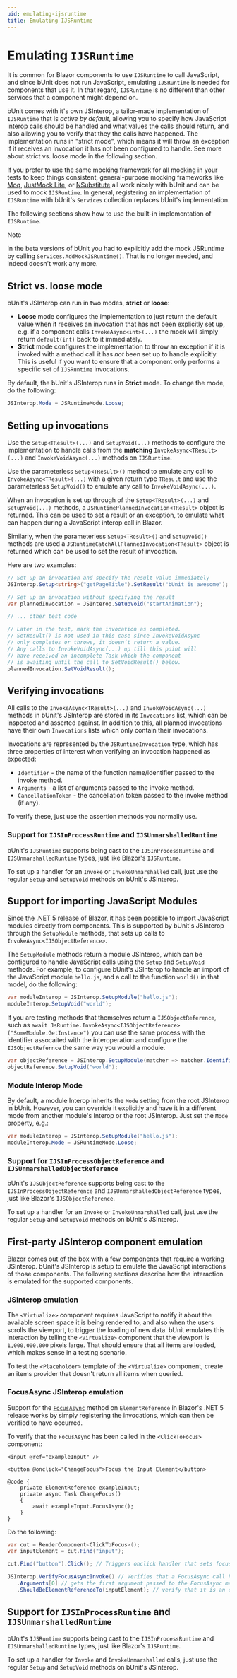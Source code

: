 ```yaml
---
uid: emulating-ijsruntime
title: Emulating IJSRuntime
---
```


# Emulating `IJSRuntime`

It is common for Blazor components to use `IJSRuntime` to call JavaScript, and since bUnit does not run JavaScript, emulating `IJSRuntime` is needed for components that use it. In that regard, `IJSRuntime` is no different than other services that a component might depend on.

bUnit comes with it's own JSInterop, a tailor-made implementation of `IJSRuntime` that is _active by default_, allowing you to specify how JavaScript interop calls should be handled and what values the calls should return, and also allowing you to verify that they the calls have happened. The implementation runs in "strict mode", which means it will throw an exception if it receives an invocation it has not been configured to handle. See more about strict vs. loose mode in the following section.

If you prefer to use the same mocking framework for all mocking in your tests to keep things consistent, general-purpose mocking frameworks like [Moq](https://github.com/Moq), [JustMock Lite](https://github.com/telerik/JustMockLite), or [NSubstitute](https://nsubstitute.github.io/) all work nicely with bUnit and can be used to mock `IJSRuntime`. In general, registering an implementation of `IJSRuntime` with bUnit's `Services` collection replaces bUnit's implementation.

The following sections show how to use the built-in implementation of `IJSRuntime`.

> [!NOTE] 
> In the beta versions of bUnit you had to explicitly add the mock JSRuntime by calling `Services.AddMockJSRuntime()`. That is no longer needed, and indeed doesn't work any more.

## Strict vs. loose mode

bUnit's JSInterop can run in two modes, **strict** or **loose**:

- **Loose** mode configures the implementation to just return the default value when it receives an invocation that has not been explicitly set up, e.g. if a component calls `InvokeAsync<int>(...)` the mock will simply return `default(int)` back to it immediately.
- **Strict** mode configures the implementation to throw an exception if it is invoked with a method call it has _not_ been set up to handle explicitly. This is useful if you want to ensure that a component only performs a specific set of `IJSRuntime` invocations.

By default, the bUnit's JSInterop runs in **Strict** mode. To change the mode, do the following:

```csharp
JSInterop.Mode = JSRuntimeMode.Loose;
```

## Setting up invocations

Use the `Setup<TResult>(...)` and `SetupVoid(...)` methods to configure the implementation to handle calls from the **matching** `InvokeAsync<TResult>(...)` and `InvokeVoidAsync(...)` methods on `IJSRuntime`.

Use the parameterless `Setup<TResult>()` method to emulate any call to `InvokeAsync<TResult>(...)` with a given return type `TResult` and use the parameterless `SetupVoid()` to emulate any call to `InvokeVoidAsync(...)`.

When an invocation is set up through of the `Setup<TResult>(...)` and `SetupVoid(...)` methods, a `JSRuntimePlannedInvocation<TResult>` object is returned. This can be used to set a result or an exception, to emulate what can happen during a JavaScript interop call in Blazor.

Similarly, when the parameterless `Setup<TResult>()` and `SetupVoid()` methods are used a `JSRuntimeCatchAllPlannedInvocation<TResult>` object is returned which can be used to set the result of invocation.

Here are two examples:

```csharp
// Set up an invocation and specify the result value immediately
JSInterop.Setup<string>("getPageTitle").SetResult("bUnit is awesome");

// Set up an invocation without specifying the result
var plannedInvocation = JSInterop.SetupVoid("startAnimation");

// ... other test code

// Later in the test, mark the invocation as completed.
// SetResult() is not used in this case since InvokeVoidAsync
// only completes or throws, it doesn’t return a value.
// Any calls to InvokeVoidAsync(...) up till this point will
// have received an incomplete Task which the component 
// is awaiting until the call to SetVoidResult() below.
plannedInvocation.SetVoidResult();
```

## Verifying invocations

All calls to the `InvokeAsync<TResult>(...)` and `InvokeVoidAsync(...)` methods in bUnit's JSInterop are stored in its `Invocations` list, which can be inspected and asserted against. In addition to this, all planned invocations have their own `Invocations` lists which only contain their invocations.

Invocations are represented by the `JSRuntimeInvocation` type, which has three properties of interest when verifying an invocation happened as expected: 

- `Identifier` - the name of the function name/identifier passed to the invoke method.
- `Arguments` - a list of arguments passed to the invoke method.
- `CancellationToken` - the cancellation token passed to the invoke method (if any). 

To verify these, just use the assertion methods you normally use.

### Support for `IJSInProcessRuntime` and `IJSUnmarshalledRuntime`

bUnit's `IJSRuntime` supports being cast to the `IJSInProcessRuntime` and `IJSUnmarshalledRuntime` types, just like Blazor's `IJSRuntime`. 

To set up a handler for an `Invoke` or `InvokeUnmarshalled` call, just use the regular `Setup` and `SetupVoid` methods on bUnit's JSInterop.

## Support for importing JavaScript Modules

Since the .NET 5 release of Blazor, it has been possible to import JavaScript modules directly from components. This is supported by bUnit's JSInterop through the `SetupModule` methods, that sets up calls to `InvokeAsync<IJSObjectReference>`.

The `SetupModule` methods return a module JSInterop, which can be configured to handle JavaScript calls using the `Setup` and `SetupVoid` methods. For example, to configure bUnit's JSInterop to handle an import of the JavaScript module `hello.js`, and a call to the function `world()` in that model, do the following:

```csharp
var moduleInterop = JSInterop.SetupModule("hello.js");
moduleInterop.SetupVoid("world");
```

If you are testing methods that themselves return a `IJSObjectReference`, such as `await JsRuntime.InvokeAsync<IJSObjectReference>("SomeModule.GetInstance")` you can use the same process with the identifier assocaited with the interoperation and configure the `IJSObjectRefernce` the same way you would a module.

```csharp
var objectReference = JSInterop.SetupModule(matcher => matcher.Identifier == "SomeModule.GetInstance");
objectReference.SetupVoid("world");
```

### Module Interop Mode

By default, a module Interop inherits the `Mode` setting from the root JSInterop in bUnit. However, you can override it explicitly and have it in a different mode from another module's Interop or the root JSInterop. Just set the `Mode` property, e.g.:

```csharp
var moduleInterop = JSInterop.SetupModule("hello.js");
moduleInterop.Mode = JSRuntimeMode.Loose;
```

### Support for `IJSInProcessObjectReference` and `IJSUnmarshalledObjectReference`

bUnit's `IJSObjectReference` supports being cast to the `IJSInProcessObjectReference` and `IJSUnmarshalledObjectReference` types, just like Blazor's `IJSObjectReference`. 

To set up a handler for an `Invoke` or `InvokeUnmarshalled` call, just use the regular `Setup` and `SetupVoid` methods on bUnit's JSInterop.

## First-party JSInterop component emulation

Blazor comes out of the box with a few components that require a working JSInterop. bUnit's JSInterop is setup to emulate the JavaScript interactions of those components. The following sections describe how the interaction is emulated for the supported components.

### <Virtualize> JSInterop emulation

The `<Virtualize>` component requires JavaScript to notify it about the available screen space it is being rendered to, and also when the users scrolls the viewport, to trigger the loading of new data. bUnit emulates this interaction by telling the `<Virtualize>` component that the viewport is `1,000,000,000` pixels large. That should ensure that all items are loaded, which makes sense in a testing scenario.

To test the `<Placeholder>` template of the `<Virtualize>` component, create an items provider that doesn't return all items when queried.

### FocusAsync JSInterop emulation

Support for the [`FocusAsync`](https://docs.microsoft.com/en-us/aspnet/core/blazor/components/event-handling?view=aspnetcore-5.0#focus-an-element) method on `ElementReference` in Blazor's .NET 5 release works by simply registering the invocations, which can then be verified to have occurred.

To verify that the `FocusAsync` has been called in the `<ClickToFocus>` component:

```cshtml
<input @ref="exampleInput" />

<button @onclick="ChangeFocus">Focus the Input Element</button>

@code {
    private ElementReference exampleInput;
    private async Task ChangeFocus()
    {
        await exampleInput.FocusAsync();
    }
}
```

Do the following:

```csharp
var cut = RenderComponent<ClickToFocus>();
var inputElement = cut.Find("input");

cut.Find("button").Click(); // Triggers onclick handler that sets focus of input element

JSInterop.VerifyFocusAsyncInvoke() // Verifies that a FocusAsync call has happened
   .Arguments[0] // gets the first argument passed to the FocusAsync method
   .ShouldBeElementReferenceTo(inputElement); // verify that it is an element reference to the input element.
```

## Support for `IJSInProcessRuntime` and `IJSUnmarshalledRuntime`

bUnit's `IJSRuntime` supports being cast to the `IJSInProcessRuntime` and `IJSUnmarshalledRuntime` types, just like Blazor's `IJSRuntime`. 

To set up a handler for `Invoke` and `InvokeUnmarshalled` calls, just use the regular `Setup` and `SetupVoid` methods on bUnit's JSInterop.

